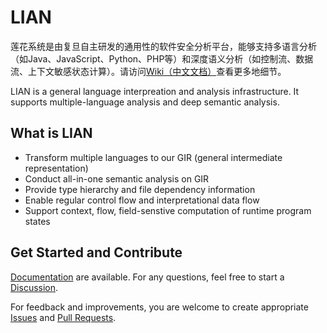 # LIAN

莲花系统是由复旦自主研发的通用性的软件安全分析平台，能够支持多语言分析（如Java、JavaScript、Python、PHP等）和深度语义分析（如控制流、数据流、上下文敏感状态计算）。请访问[Wiki（中文文档）](https://gitee.com/fdu-ssr/lian/wikis)查看更多地细节。

LIAN is a general language interpreation and analysis infrastructure. It supports multiple-language analysis and deep semantic analysis. 

## What is LIAN

- Transform multiple languages to our GIR (general intermediate representation)
- Conduct all-in-one semantic analysis on GIR
- Provide type hierarchy and file dependency information
- Enable regular control flow and interpretational data flow
- Support context, flow, field-senstive computation of runtime program states

## Get Started and Contribute

[Documentation](https://yang-guangliang.github.io/lian) are available. For any questions, feel free to start a [Discussion](https://github.com/yang-guangliang/lian/discussions).

For feedback and improvements, you are welcome to create appropriate [Issues](https://github.com/yang-guangliang/lian/issues) and [Pull Requests](https://github.com/yang-guangliang/lian/pulls).

